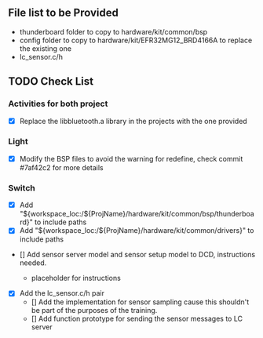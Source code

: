 ## File list to be Provided

- thunderboard folder to copy to hardware/kit/common/bsp
- config folder to copy to hardware/kit/EFR32MG12_BRD4166A to replace the
  existing one
- lc_sensor.c/h

## TODO Check List

### Activities for both project

- [x] Replace the libbluetooth.a library in the projects with the one provided

### Light

- [x] Modify the BSP files to avoid the warning for redefine, check commit
      #7af42c2 for more details

### Switch

- [x] Add "${workspace_loc:/${ProjName}/hardware/kit/common/bsp/thunderboard}" to
  include paths
- [x] Add "${workspace_loc:/${ProjName}/hardware/kit/common/drivers}" to include
  paths
- [] Add sensor server model and sensor setup model to DCD, instructions needed.

  - placeholder for instructions

- [x] Add the lc_sensor.c/h pair
  - [] Add the implementation for sensor sampling cause this shouldn't be part
    of the purposes of the training.
  - [] Add function prototype for sending the sensor messages to LC server
